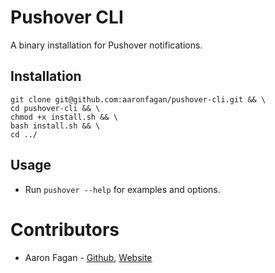 # Pushover CLI
A binary installation for Pushover notifications.

## Installation
```
git clone git@github.com:aaronfagan/pushover-cli.git && \
cd pushover-cli && \
chmod +x install.sh && \
bash install.sh && \
cd ../
```

## Usage
- Run `pushover --help` for examples and options.

# Contributors
* Aaron Fagan - [Github](https://github.com/aaronfagan), [Website](https://www.aaronfagan.ca/)
